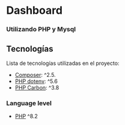 # Dashboard
### Utilizando **PHP y Mysql**
## Tecnologías

Lista de tecnologías utilizadas en el proyecto:

* [Composer](https://getcomposer.org/): ^2.5.
* [PHP dotenv](https://packagist.org/packages/vlucas/phpdotenv): ^5.6
* [PHP Carbon](https://carbon.nesbot.com/): ^3.8


[//]: # (* [PHP MAILER]&#40;https://packagist.org/packages/phpmailer/phpmailer&#41;: v6.8.0)

[//]: # (* [Bootstrap]&#40;https://getbootstrap.com/&#41;: v4.6.2 )

[//]: # (* [jQuery]&#40;https://jquery.com/&#41;: v3.6.4)

[//]: # (* [SweetAlert2]&#40;https://sweetalert2.github.io/&#41;: v11.7.5)

[//]: # (* [Font Awesome Free]&#40;https://fontawesome.com&#41;: v6.4.0)

[//]: # (* [Inputmask]&#40;https://github.com/RobinHerbots/Inputmask&#41;: v5.0.9-beta.4)

### Language level

* [PHP](https://www.php.net/) ^8.2